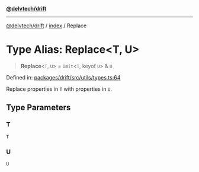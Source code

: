 [**@delvtech/drift**](../../README.md)

***

[@delvtech/drift](../../README.md) / [index](../README.md) / Replace

# Type Alias: Replace\<T, U\>

> **Replace**\<`T`, `U`\> = `Omit`\<`T`, keyof `U`\> & `U`

Defined in: [packages/drift/src/utils/types.ts:64](https://github.com/delvtech/drift/blob/95370f81f9813e8d583ed884b0b07657be0d8f2c/packages/drift/src/utils/types.ts#L64)

Replace properties in `T` with properties in `U`.

## Type Parameters

### T

`T`

### U

`U`
